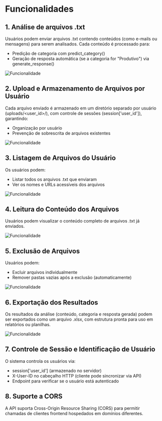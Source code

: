 # Funcionalidades
## 1. Análise de arquivos .txt
Usuários podem enviar arquivos .txt contendo conteúdos (como e-mails ou mensagens) para serem analisados.
Cada conteúdo é processado para:
- Predição de categoria com predict_category()
- Geração de resposta automática (se a categoria for "Produtivo") via generate_response()

![Funcionalidade](.screenshots/f1.png)

## 2. Upload e Armazenamento de Arquivos por Usuário
Cada arquivo enviado é armazenado em um diretório separado por usuário (uploads/<user_id>/), com controle de sessões (session['user_id']), garantindo:
- Organização por usuário
- Prevenção de sobrescrita de arquivos existentes

![Funcionalidade](.screenshots/f2.png)

## 3. Listagem de Arquivos do Usuário
Os usuários podem:
- Listar todos os arquivos .txt que enviaram
- Ver os nomes e URLs acessíveis dos arquivos

![Funcionalidade](.screenshots/f3.png)

## 4. Leitura do Conteúdo dos Arquivos
Usuários podem visualizar o conteúdo completo de arquivos .txt já enviados.

![Funcionalidade](.screenshots/f3.png)

## 5. Exclusão de Arquivos
Usuários podem:
- Excluir arquivos individualmente
- Remover pastas vazias após a exclusão (automaticamente)

![Funcionalidade](.screenshots/f4.png)

## 6. Exportação dos Resultados
Os resultados da análise (conteúdo, categoria e resposta gerada) podem ser exportados como um arquivo .xlsx, com estrutura pronta para uso em relatórios ou planilhas.

![Funcionalidade](.screenshots/f5.png)

## 7. Controle de Sessão e Identificação de Usuário
O sistema controla os usuários via:

- session['user_id'] (armazenado no servidor)
- X-User-ID no cabeçalho HTTP (cliente pode sincronizar via API)
- Endpoint para verificar se o usuário está autenticado

## 8. Suporte a CORS
A API suporta Cross-Origin Resource Sharing (CORS) para permitir chamadas de clientes frontend hospedados em domínios diferentes.